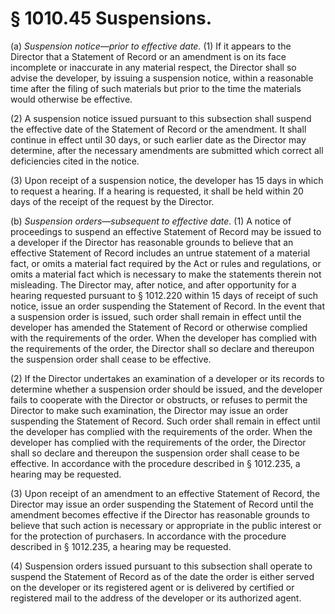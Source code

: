 # § 1010.45   Suspensions.

(a) *Suspension notice—prior to effective date.* (1) If it appears to the Director that a Statement of Record or an amendment is on its face incomplete or inaccurate in any material respect, the Director shall so advise the developer, by issuing a suspension notice, within a reasonable time after the filing of such materials but prior to the time the materials would otherwise be effective.


(2) A suspension notice issued pursuant to this subsection shall suspend the effective date of the Statement of Record or the amendment. It shall continue in effect until 30 days, or such earlier date as the Director may determine, after the necessary amendments are submitted which correct all deficiencies cited in the notice.


(3) Upon receipt of a suspension notice, the developer has 15 days in which to request a hearing. If a hearing is requested, it shall be held within 20 days of the receipt of the request by the Director.


(b) *Suspension orders—subsequent to effective date.* (1) A notice of proceedings to suspend an effective Statement of Record may be issued to a developer if the Director has reasonable grounds to believe that an effective Statement of Record includes an untrue statement of a material fact, or omits a material fact required by the Act or rules and regulations, or omits a material fact which is necessary to make the statements therein not misleading. The Director may, after notice, and after opportunity for a hearing requested pursuant to § 1012.220 within 15 days of receipt of such notice, issue an order suspending the Statement of Record. In the event that a suspension order is issued, such order shall remain in effect until the developer has amended the Statement of Record or otherwise complied with the requirements of the order. When the developer has complied with the requirements of the order, the Director shall so declare and thereupon the suspension order shall cease to be effective.


(2) If the Director undertakes an examination of a developer or its records to determine whether a suspension order should be issued, and the developer fails to cooperate with the Director or obstructs, or refuses to permit the Director to make such examination, the Director may issue an order suspending the Statement of Record. Such order shall remain in effect until the developer has complied with the requirements of the order. When the developer has complied with the requirements of the order, the Director shall so declare and thereupon the suspension order shall cease to be effective. In accordance with the procedure described in § 1012.235, a hearing may be requested.


(3) Upon receipt of an amendment to an effective Statement of Record, the Director may issue an order suspending the Statement of Record until the amendment becomes effective if the Director has reasonable grounds to believe that such action is necessary or appropriate in the public interest or for the protection of purchasers. In accordance with the procedure described in § 1012.235, a hearing may be requested.


(4) Suspension orders issued pursuant to this subsection shall operate to suspend the Statement of Record as of the date the order is either served on the developer or its registered agent or is delivered by certified or registered mail to the address of the developer or its authorized agent.




